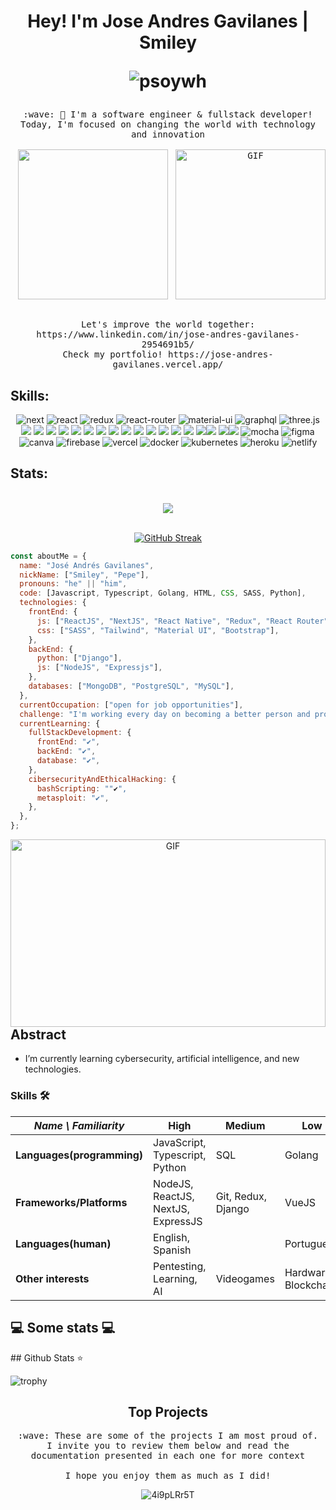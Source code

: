 <h1 align="center">
Hey! I'm Jose Andres Gavilanes | Smiley
  
![psoywh](https://user-images.githubusercontent.com/76002851/220247850-9375eec0-91cb-4924-a1d6-ea90c803ac32.png)
</h1>

<p align="center">
  <samp>
    :wave: 👋 I'm a software engineer & fullstack developer!
    <br>Today, I'm focused on changing the world with technology and innovation<br>
    <br/>
    <img src="https://i.imgur.com/kdKhgx6.gif" width="240px" align="center">
    <img style="float: right" alt="GIF"  width="240px"  height="240px"  src="https://c.tenor.com/5ry-200hErMAAAAM/hacker-hacker-man.gif">
    <br/>
    <br/>
    <br>Let's improve the world together: https://www.linkedin.com/in/jose-andres-gavilanes-2954691b5/
    <br>Check my portfolio! https://jose-andres-gavilanes.vercel.app/
    <br/>
  </samp>
</p>

## Skills:
  <div align="center">
  
  ![next](https://img.shields.io/badge/Next-000000?style=for-the-badge&logo=nextdotjs&logoColor=FFFFFF)
![react](https://img.shields.io/badge/React-20232A?style=for-the-badge&logo=react&logoColor=61DAFB)
![redux](https://img.shields.io/badge/Redux-593D88?style=for-the-badge&logo=redux&logoColor=white)
![react-router](https://img.shields.io/badge/React_Router-CA4245?style=for-the-badge&logo=react-router&logoColor=white)
![material-ui](https://img.shields.io/badge/Material_UI-0081CB?style=for-the-badge&logo=mui&logoColor=white)
  ![graphql](https://img.shields.io/badge/GraphQL-E434AA?style=for-the-badge&logo=graphql&logoColor=white)
![three.js](https://img.shields.io/badge/Three.js-000000?style=for-the-badge&logo=three.js&logoColor=white)
[![](https://img.shields.io/badge/TypeScript-007ACC?style=for-the-badge&logo=typescript&logoColor=white)](TypeScript) [![](https://img.shields.io/badge/JavaScript-F7DF1E?style=for-the-badge&logo=javascript&logoColor=black)](JS) [![](https://img.shields.io/badge/HTML5-E34F26?style=for-the-badge&logo=html5&logoColor=white)](HTML) [![](https://img.shields.io/badge/SASS-FF5858?style=for-the-badge&logo=sass&logoColor=white)](SASS) [![](https://img.shields.io/badge/CSS3-1572B6?style=for-the-badge&logo=css3&logoColor=white)](CSS) [![](https://img.shields.io/badge/Tailwindcss-4FA095?style=for-the-badge&logo=tailwindcss&logoColor=white)](Tailwind) [![](https://img.shields.io/badge/NodeJS-54B435?style=for-the-badge&logo=nodejs&logoColor=white)](NodeJS) [![](https://img.shields.io/badge/Express-000000?style=for-the-badge&logo=express&logoColor=white)](Express) [![](https://img.shields.io/badge/C-1572B6?style=for-the-badge&logo=c&logoColor=white)](C) [![](https://img.shields.io/badge/Python-3776AB?style=for-the-badge&logo=python&logoColor=white)](Python) [![](https://img.shields.io/badge/Go-81C6E8?style=for-the-badge&logo=go&logoColor=black)](GO) [![](https://img.shields.io/badge/Bootstrap-563D7C?style=for-the-badge&logo=bootstrap&logoColor=white)](Bootstrap) [![](https://img.shields.io/badge/Java-563D7C?style=for-the-badge&logo=java&logoColor=white)](Java) [![](https://img.shields.io/badge/MySQL-00000F?style=for-the-badge&logo=mysql&logoColor=white)](MYSQL) [![](https://img.shields.io/badge/PostgreSQL-3E6D9C?style=for-the-badge&logo=postgresql&logoColor=white)](PostgreSQL)[![](https://img.shields.io/badge/MongoBD-54B435?style=for-the-badge&logo=mongodb&logoColor=white)](MongoDB) [![](https://img.shields.io/badge/Linux-000000?style=for-the-badge&logo=linux&logoColor=white)](Linux)[![](https://img.shields.io/badge/Windows-0078D6?style=for-the-badge&logo=windows&logoColor=white)](Windows)
![mocha](https://img.shields.io/badge/Mocha-8D6748?style=for-the-badge&logo=mocha&logoColor=white)
![figma](https://img.shields.io/badge/figma-000000?style=for-the-badge&logo=figma&logoColor=white)
![canva](https://img.shields.io/badge/canva-00C4CC?style=for-the-badge&logo=canva&logoColor=white)
![firebase](https://img.shields.io/badge/Firebase-ffaa00?style=for-the-badge&logo=Firebase&logoColor=white)
![vercel](https://img.shields.io/badge/Vercel-000000?style=for-the-badge&logo=Vercel&logoColor=white)
![docker](https://img.shields.io/badge/Docker-000000?style=for-the-badge&logo=Docker&logoColor=white)
![kubernetes](https://img.shields.io/badge/Kubernetes-000000?style=for-the-badge&logo=Kubernetes&logoColor=white)
![heroku](https://img.shields.io/badge/Heroku-430098?style=for-the-badge&logo=heroku&logoColor=white)
![netlify](https://img.shields.io/badge/Netlify-00C7B7?style=for-the-badge&logo=netlify&logoColor=white)  
</div>


 ## Stats:
 </br>
<div align="center">
    <img  src="https://github.com/joseandresgavilanes/joseandresgavilanes/assets/76002851/582dcc5b-f28d-4a96-b676-9bb42159eccf">
</div>
</br>
<div align="center">

[![GitHub Streak](http://github-readme-streak-stats.herokuapp.com?user=joseandresgavilanes&theme=material-palenight&hide_border=true&date_format=j%2Fn%5B%2FY%5D)](https://git.io/streak-stats)
</div>
 
  
```javascript
const aboutMe = {
  name: "José Andrés Gavilanes",
  nickName: ["Smiley", "Pepe"],
  pronouns: "he" || "him",
  code: [Javascript, Typescript, Golang, HTML, CSS, SASS, Python],
  technologies: {
    frontEnd: {
      js: ["ReactJS", "NextJS", "React Native", "Redux", "React Router", "Axios"],
      css: ["SASS", "Tailwind", "Material UI", "Bootstrap"],
    },
    backEnd: {
      python: ["Django"],
      js: ["NodeJS", "Expressjs"],
    },
    databases: ["MongoDB", "PostgreSQL", "MySQL"],
  },
  currentOccupation: ["open for job opportunities"],
  challenge: "I'm working every day on becoming a better person and programmer.",
  currentLearning: {
    fullStackDevelopment: {
      frontEnd: "✔",
      backEnd: "✔",
      database: "✔",
    },
    cibersecurityAndEthicalHacking: {
      bashScripting: ""✔",
      metasploit: "✔",
    },
  },
};
```

<div align="center">
   <img style="float: left" alt="GIF"  width="100%"  height="300px"  src="https://github.com/joseandresgavilanes/joseandresgavilanes/assets/76002851/ba02241d-1a1c-4b4d-9196-9fd10261981f">
</div>

## Abstract
- I’m currently learning cybersecurity, artificial intelligence, and new technologies.
### Skills 🛠️


| _Name \ Familiarity_       | High                         | Medium             | Low                            |
| -------------------------- | ---------------------------- | ------------------ | ------------------------------ |
| **Languages(programming)** | JavaScript, Typescript,  Python             | SQL        | Golang     |
| **Frameworks/Platforms**   | NodeJS, ReactJS, NextJS, ExpressJS| Git, Redux, Django | VueJS |
| **Languages(human)**       | English, Spanish                      |             | Portuguese                        |
| **Other interests**        | Pentesting, Learning, AI | Videogames  | Hardware, Blockchain           |


<h2>💻 Some stats 💻</h2>
## Github Stats ⭐

![trophy](https://github-profile-trophy.vercel.app/?username=joseandresgavilanes)

<div align="center">
  
## Top Projects
<p align="center">
  <samp>
    :wave: These are some of the projects I am most proud of.
    <br>I invite you to review them below and read the documentation presented in each one for more context<br>
    <br>I hope you enjoy them as much as I did!<br>
  </samp>
</p>
  
![4i9pLRr5T](https://github.com/joseandresgavilanes/joseandresgavilanes/assets/76002851/b6e14d7c-d673-4d6a-a5f3-e013e8bf7ef1)


